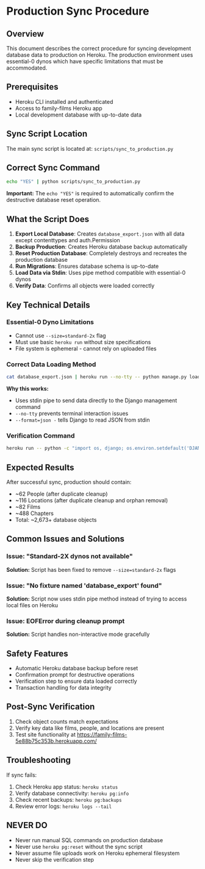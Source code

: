 # Production Sync Procedure

## Overview
This document describes the correct procedure for syncing development database data to production on Heroku. The production environment uses essential-0 dynos which have specific limitations that must be accommodated.

## Prerequisites
- Heroku CLI installed and authenticated
- Access to family-films Heroku app
- Local development database with up-to-date data

## Sync Script Location
The main sync script is located at: `scripts/sync_to_production.py`

## Correct Sync Command
```bash
echo "YES" | python scripts/sync_to_production.py
```

**Important:** The `echo "YES"` is required to automatically confirm the destructive database reset operation.

## What the Script Does
1. **Export Local Database**: Creates `database_export.json` with all data except contenttypes and auth.Permission
2. **Backup Production**: Creates Heroku database backup automatically 
3. **Reset Production Database**: Completely destroys and recreates the production database
4. **Run Migrations**: Ensures database schema is up-to-date
5. **Load Data via Stdin**: Uses pipe method compatible with essential-0 dynos
6. **Verify Data**: Confirms all objects were loaded correctly

## Key Technical Details

### Essential-0 Dyno Limitations
- Cannot use `--size=standard-2x` flag
- Must use basic `heroku run` without size specifications
- File system is ephemeral - cannot rely on uploaded files

### Correct Data Loading Method
```bash
cat database_export.json | heroku run --no-tty -- python manage.py loaddata --format=json -
```

**Why this works:**
- Uses stdin pipe to send data directly to the Django management command
- `--no-tty` prevents terminal interaction issues
- `--format=json -` tells Django to read JSON from stdin

### Verification Command
```bash
heroku run -- python -c "import os, django; os.environ.setdefault('DJANGO_SETTINGS_MODULE', 'family_films.settings'); django.setup(); from main.models import Person, Location, Film; print(f'People: {Person.objects.count()}, Locations: {Location.objects.count()}, Films: {Film.objects.count()}')"
```

## Expected Results
After successful sync, production should contain:
- ~62 People (after duplicate cleanup)
- ~116 Locations (after duplicate cleanup and orphan removal)
- ~82 Films
- ~488 Chapters
- Total: ~2,673+ database objects

## Common Issues and Solutions

### Issue: "Standard-2X dynos not available"
**Solution:** Script has been fixed to remove `--size=standard-2x` flags

### Issue: "No fixture named 'database_export' found"
**Solution:** Script now uses stdin pipe method instead of trying to access local files on Heroku

### Issue: EOFError during cleanup prompt
**Solution:** Script handles non-interactive mode gracefully

## Safety Features
- Automatic Heroku database backup before reset
- Confirmation prompt for destructive operations
- Verification step to ensure data loaded correctly
- Transaction handling for data integrity

## Post-Sync Verification
1. Check object counts match expectations
2. Verify key data like films, people, and locations are present
3. Test site functionality at https://family-films-5e88b75c353b.herokuapp.com/

## Troubleshooting
If sync fails:
1. Check Heroku app status: `heroku status`
2. Verify database connectivity: `heroku pg:info`
3. Check recent backups: `heroku pg:backups`
4. Review error logs: `heroku logs --tail`

## NEVER DO
- Never run manual SQL commands on production database
- Never use `heroku pg:reset` without the sync script
- Never assume file uploads work on Heroku ephemeral filesystem
- Never skip the verification step